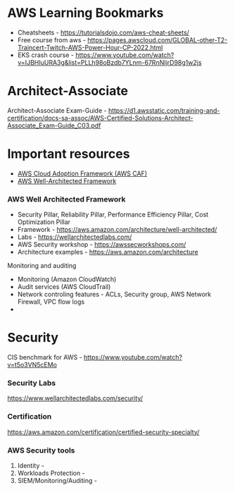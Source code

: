 # AWS Learning Bookmarks
- Cheatsheets - https://tutorialsdojo.com/aws-cheat-sheets/
- Free course from aws - https://pages.awscloud.com/GLOBAL-other-T2-Traincert-Twitch-AWS-Power-Hour-CP-2022.html
- EKS crash course - https://www.youtube.com/watch?v=IJBHIuURA3g&list=PLLh98oBzdb7YLnm-67RnNIjrD98g1w2js 

# Architect-Associate
Architect-Associate Exam-Guide - https://d1.awsstatic.com/training-and-certification/docs-sa-assoc/AWS-Certified-Solutions-Architect-Associate_Exam-Guide_C03.pdf

# Important resources 
- [AWS Cloud Adoption Framework (AWS CAF)](https://aws.amazon.com/cloud-adoption-framework/)
- [AWS Well-Architected Framework](https://docs.aws.amazon.com/wellarchitected/latest/framework/welcome.html)
### AWS Well Architected Framework
- Security Pillar, Reliability Pillar, Performance Efficiency Pillar, Cost Optimization Pillar
- Framework - https://aws.amazon.com/architecture/well-architected/
- Labs - https://wellarchitectedlabs.com/
- AWS Security workshop - https://awssecworkshops.com/
- Architecture examples - https://aws.amazon.com/architecture

Monitoring and auditing
- Monitoring (Amazon CloudWatch)
- Audit services (AWS CloudTrail)
- Network controling features - ACLs, Security group, AWS Network Firewall, VPC flow logs
- 


# Security

CIS benchmark for AWS - https://www.youtube.com/watch?v=t5o3VN5cEMo

### Security Labs
https://www.wellarchitectedlabs.com/security/

### Certification
https://aws.amazon.com/certification/certified-security-specialty/

### AWS Security tools
1. Identity                    -  
2. Workloads Protection        -  
3. SIEM/Monitoring/Auditing    -  
